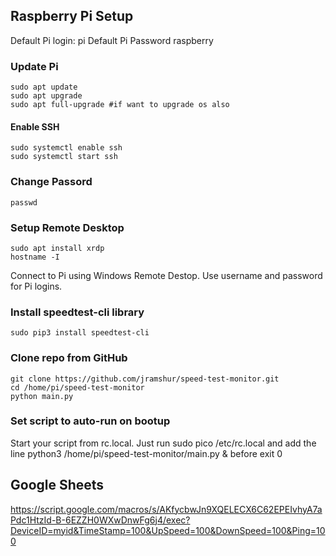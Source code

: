 

## Raspberry Pi Setup
Default Pi login: pi
Default Pi Password raspberry

### Update Pi
    sudo apt update
    sudo apt upgrade
    sudo apt full-upgrade #if want to upgrade os also

#### Enable SSH
    sudo systemctl enable ssh
    sudo systemctl start ssh

### Change Passord
    passwd

### Setup Remote Desktop
    sudo apt install xrdp
    hostname -I
Connect to Pi using Windows Remote Destop. Use username and password for Pi logins.

### Install speedtest-cli library
    sudo pip3 install speedtest-cli 

### Clone repo from GitHub
    git clone https://github.com/jramshur/speed-test-monitor.git
    cd /home/pi/speed-test-monitor
    python main.py
### Set script to auto-run on bootup
Start your script from rc.local. Just run  sudo pico /etc/rc.local  and add the line  python3 /home/pi/speed-test-monitor/main.py &  before  exit 0

## Google Sheets
https://script.google.com/macros/s/AKfycbwJn9XQELECX6C62EPEIvhyA7aPdc1HtzId-B-6EZZH0WXwDnwFg6j4/exec?DeviceID=myid&TimeStamp=100&UpSpeed=100&DownSpeed=100&Ping=100
